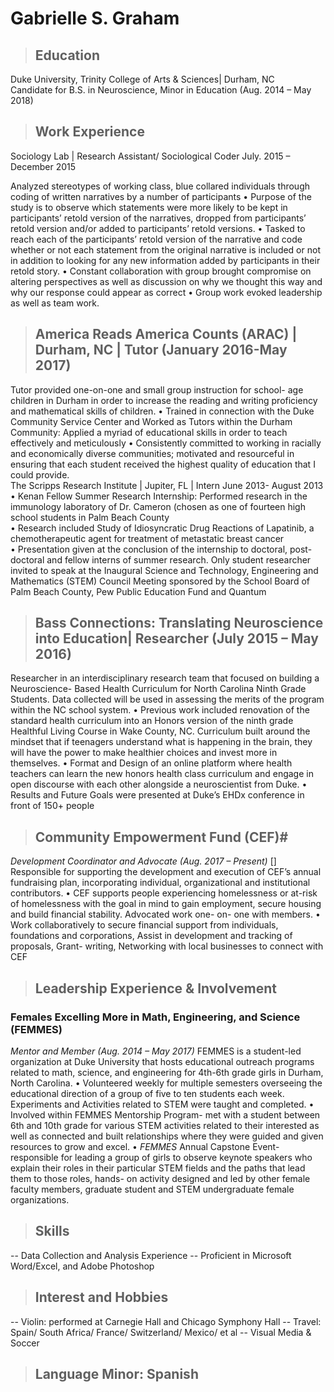 # Gabrielle S. Graham

>## Education  

Duke University, Trinity College of Arts & Sciences| Durham, NC 	
Candidate for B.S. in Neuroscience, Minor in Education (Aug. 2014 – May 2018)

>## Work Experience  
Sociology Lab | Research Assistant/ Sociological Coder
July. 2015 – December 2015

Analyzed stereotypes of working class, blue collared individuals through coding of written narratives by a number of participants 
	•	Purpose of the study is to observe which statements were more likely to be
	 	kept in participants’ retold version of the narratives, dropped from participants’
	 	retold version and/or added to participants’ retold versions. 
	•	Tasked to reach each of the participants’ retold version of the narrative and
	    code whether or not each statement from the original narrative is included or
	    not in addition to looking for any new information added by participants in their
	    retold story. 
	•	Constant collaboration with group brought compromise on altering perspectives
	    as well as discussion on why we thought this way and why our response could
	    appear as correct 
	•	Group work evoked leadership as well as team work. 
>## America Reads America Counts (ARAC) | Durham,     	NC | Tutor (January 2016-May 2017)

Tutor provided one-on-one and small group instruction for school- age children in Durham in order to increase the reading and writing proficiency and mathematical skills of children. 
	•	Trained in connection with the Duke Community Service Center and Worked as
	     Tutors within the Durham Community: Applied a myriad of educational skills in
	     order to teach effectively and meticulously 
	•	Consistently committed to working in racially and economically diverse communities; motivated and resourceful in ensuring that each student received the highest quality of education that I could provide.  
The Scripps Research Institute | Jupiter, FL | Intern         			                                  June 2013- August 2013
	•	Kenan Fellow Summer Research Internship: Performed research in the immunology laboratory of Dr. Cameron (chosen as one of fourteen high school students in Palm Beach County  
	•	Research included Study of Idiosyncratic Drug Reactions of Lapatinib, a chemotherapeutic agent for treatment of metastatic breast cancer  
	•	Presentation given at the conclusion of the internship to doctoral, post- doctoral and fellow interns of summer research. Only student researcher invited to speak at the Inaugural Science and Technology, Engineering and Mathematics (STEM) Council Meeting sponsored by the School Board of Palm Beach County, Pew Public Education Fund and Quantum 

>## Bass Connections: Translating Neuroscience into Education| Researcher (July 2015 – May 2016)

Researcher in an interdisciplinary research team that focused on building a Neuroscience- Based Health Curriculum for North Carolina Ninth Grade Students. Data collected will be used in assessing the merits of the program within the NC school system.
	•	Previous work included renovation of the standard health curriculum into an Honors version of the ninth grade Healthful Living Course in Wake County, NC. Curriculum built around the mindset that if teenagers understand what is happening in the brain, they will have the power to make healthier choices and invest more in themselves. 
	•	Format and Design of an online platform where health teachers can learn the new honors health class curriculum and engage in open discourse with each other alongside a neuroscientist from Duke. 
	•	Results and Future Goals were presented at Duke’s EHDx conference in front of 150+ people
	
>## Community Empowerment Fund (CEF)#
*Development Coordinator and Advocate (Aug. 2017 – Present)*
[]   Responsible for supporting the development and execution of CEF’s annual fundraising plan, incorporating individual, organizational and institutional contributors.
	•	CEF supports people experiencing homelessness or at-risk of homelessness with the goal in mind to gain employment, secure housing and build financial stability. Advocated work one- on- one with members. 
	•	Work collaboratively to secure financial support from individuals, foundations and corporations, Assist in development and tracking of proposals, Grant- writing, Networking with local businesses to connect with CEF

>## Leadership Experience & Involvement
 
### Females Excelling More in Math, Engineering, and Science (FEMMES) # 

*Mentor and Member (Aug. 2014 – May 2017)*
FEMMES is a student-led organization at Duke University that hosts educational outreach programs related to math, science, and engineering for 4th-6th grade girls in Durham, North Carolina.
	•	Volunteered weekly for multiple semesters overseeing the educational direction of a group of five to ten students each week. Experiments and Activities related to STEM were taught and completed.
	•	Involved within FEMMES Mentorship Program- met with a student between 6th and 10th grade for various STEM activities related to their interested as well as connected and built relationships where they were guided and given resources to grow and excel. 
	•	*FEMMES* Annual Capstone Event- responsible for leading a group of girls to observe keynote speakers who explain their roles in their particular STEM fields and the paths that lead them to those roles, hands- on activity designed and led by other female faculty members, graduate student and STEM undergraduate female organizations. 

>## Skills

-- Data Collection and Analysis Experience
-- Proficient in Microsoft Word/Excel, and Adobe Photoshop
 
>## Interest and Hobbies
-- Violin: performed at Carnegie Hall and Chicago Symphony Hall
-- Travel: Spain/ South Africa/ France/ Switzerland/ Mexico/ et al
-- Visual Media & Soccer


>## Language Minor: Spanish

<!--stackedit_data:
eyJoaXN0b3J5IjpbODUwMjE5ODgzXX0=
-->